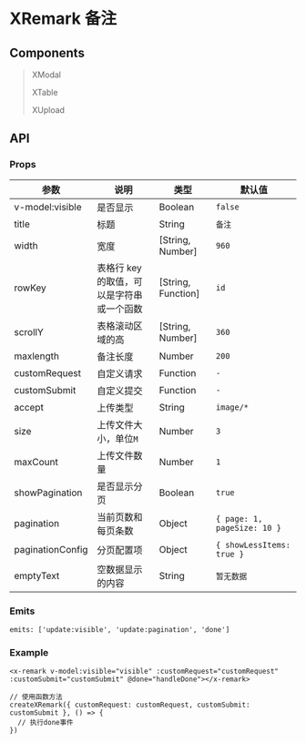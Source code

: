 # XRemark 备注

## Components

> XModal
> 
> XTable
> 
> XUpload

## API

### Props

| 参数 | 说明 | 类型 | 默认值 |
| --- | --- | --- | --- |
| v-model:visible | 是否显示 | Boolean | `false` |
| title | 标题 | String | `备注` |
| width | 宽度 | [String, Number] | `960` |
| rowKey | 表格行 key 的取值，可以是字符串或一个函数 | [String, Function] | `id` |                                                                                         |
| scrollY | 表格滚动区域的高 | [String, Number] | `360` |
| maxlength | 备注长度 | Number | `200` |
| customRequest | 自定义请求 | Function | `-` |
| customSubmit | 自定义提交 | Function | `-` |
| accept | 上传类型 | String | `image/*` |
| size | 上传文件大小，单位`M` | Number | `3` |
| maxCount | 上传文件数量 | Number | `1` |
| showPagination | 是否显示分页 | Boolean | `true` |
| pagination | 当前页数和每页条数 | Object | `{ page: 1, pageSize: 10 }` |
| paginationConfig | 分页配置项 | Object | `{ showLessItems: true }` |
| emptyText | 空数据显示的内容 | String | `暂无数据` |

### Emits

```vue
emits: ['update:visible', 'update:pagination', 'done']
```

### Example

```vue
<x-remark v-model:visible="visible" :customRequest="customRequest" :customSubmit="customSubmit" @done="handleDone"></x-remark>

// 使用函数方法
createXRemark({ customRequest: customRequest, customSubmit: customSubmit }, () => {
  // 执行done事件
})
```
